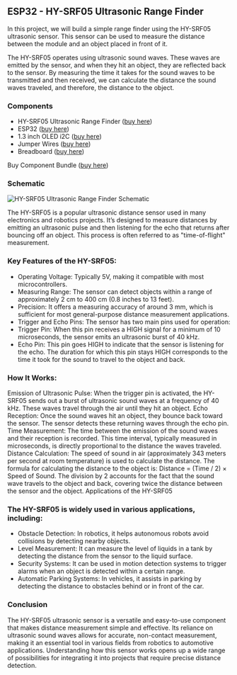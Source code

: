 ## ESP32 - HY-SRF05 Ultrasonic Range Finder

In this project, we will build a simple range finder using the HY-SRF05 ultrasonic sensor. This sensor can be used to measure the distance between the module and an object placed in front of it.

The HY-SRF05 operates using ultrasonic sound waves. These waves are emitted by the sensor, and when they hit an object, they are reflected back to the sensor. By measuring the time it takes for the sound waves to be transmitted and then received, we can calculate the distance the sound waves traveled, and therefore, the distance to the object.

### Components
- HY-SRF05 Ultrasonic Range Finder ([buy here](https://hobby-circuit.com/products/hy-srf05-ultrasonic-range-finder?keyword=HY-))
- ESP32 ([buy here](https://hobby-circuit.com/products/esp32-wroom-32-esp32-s-development-board-wifi-bluetooth-compatible-type-c-esp32-30pin-esp32-nodemcu-development-module?keyword=ESP32))
- 1.3 inch OLED i2C ([buy here](https://hobby-circuit.com/products/1-3-oled-display-module-white-blue-color-drive-chip-sh1106-128x64-1-3-inch?keyword=1.3%20inch))
- Jumper Wires ([buy here](https://hobby-circuit.com/products/40pcs-10cm-cables-m-m-jumper-breadboard-wire-colorful-gpio-ribbon-for-diy-kit?keyword=M-m))
- Breadboard ([buy here](https://hobby-circuit.com/products/830-point-solderless-pcb-bread-board-jumper?keyword=breadboard%205))
  
Buy Component Bundle ([buy here](https://hobby-circuit.com/products/hy-srf05-ultrasonic-range-finder-bundle))

### Schematic
![HY-SRF05 Ultrasonic Range Finder Schematic](https://cdn.shopify.com/s/files/1/0846/7654/2732/files/ESP32_HY-SRF05_Ultrasonic_Range_Finder.png?v=1724924963)

The HY-SRF05 is a popular ultrasonic distance sensor used in many electronics and robotics projects. It’s designed to measure distances by emitting an ultrasonic pulse and then listening for the echo that returns after bouncing off an object. This process is often referred to as "time-of-flight" measurement.

### Key Features of the HY-SRF05:
- Operating Voltage: Typically 5V, making it compatible with most microcontrollers.
- Measuring Range: The sensor can detect objects within a range of approximately 2 cm to 400 cm (0.8 inches to 13 feet).
- Precision: It offers a measuring accuracy of around 3 mm, which is sufficient for most general-purpose distance measurement applications.
- Trigger and Echo Pins: The sensor has two main pins used for operation:
- Trigger Pin: When this pin receives a HIGH signal for a minimum of 10 microseconds, the sensor emits an ultrasonic burst of 40 kHz.
- Echo Pin: This pin goes HIGH to indicate that the sensor is listening for the echo. The duration for which this pin stays HIGH corresponds to the time it took for the sound to travel to the object and back.

### How It Works:
Emission of Ultrasonic Pulse: When the trigger pin is activated, the HY-SRF05 sends out a burst of ultrasonic sound waves at a frequency of 40 kHz. These waves travel through the air until they hit an object.
Echo Reception: Once the sound waves hit an object, they bounce back toward the sensor. The sensor detects these returning waves through the echo pin.
Time Measurement: The time between the emission of the sound waves and their reception is recorded. This time interval, typically measured in microseconds, is directly proportional to the distance the waves traveled.
Distance Calculation: The speed of sound in air (approximately 343 meters per second at room temperature) is used to calculate the distance. The formula for calculating the distance to the object is:
Distance =  (Time / 2) ​× Speed of Sound. The division by 2 accounts for the fact that the sound wave travels to the object and back, covering twice the distance between the sensor and the object.
Applications of the HY-SRF05

### The HY-SRF05 is widely used in various applications, including:
- Obstacle Detection: In robotics, it helps autonomous robots avoid collisions by detecting nearby objects.
- Level Measurement: It can measure the level of liquids in a tank by detecting the distance from the sensor to the liquid surface.
- Security Systems: It can be used in motion detection systems to trigger alarms when an object is detected within a certain range.
- Automatic Parking Systems: In vehicles, it assists in parking by detecting the distance to obstacles behind or in front of the car.

### Conclusion
The HY-SRF05 ultrasonic sensor is a versatile and easy-to-use component that makes distance measurement simple and effective. Its reliance on ultrasonic sound waves allows for accurate, non-contact measurement, making it an essential tool in various fields from robotics to automotive applications. Understanding how this sensor works opens up a wide range of possibilities for integrating it into projects that require precise distance detection.

